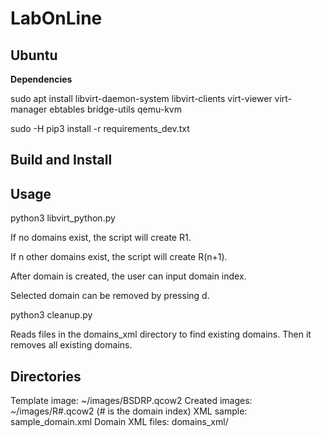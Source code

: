 # LabOnLine


## Ubuntu


**Dependencies**

sudo apt install libvirt-daemon-system libvirt-clients virt-viewer virt-manager ebtables bridge-utils qemu-kvm

sudo -H pip3 install -r requirements_dev.txt


## Build and Install


## Usage

python3 libvirt_python.py

If no domains exist, the script will create R1.

If n other domains exist, the script will create R(n+1).

After domain is created, the user can input domain index.

Selected domain can be removed by pressing d.


python3 cleanup.py

Reads files in the domains_xml directory to find existing domains.
Then it removes all existing domains.


## Directories

Template image: ~/images/BSDRP.qcow2
Created images: ~/images/R#.qcow2   (# is the domain index)
XML sample: sample_domain.xml
Domain XML files: domains_xml/
